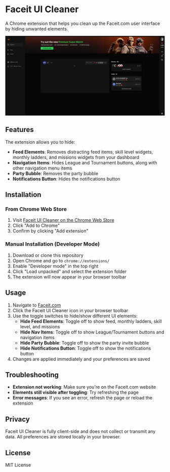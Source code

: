 # Faceit UI Cleaner

A Chrome extension that helps you clean up the Faceit.com user interface by hiding unwanted elements.

![Faceit UI Cleaner](assets/screenshot.png)

## Features

The extension allows you to hide:

- **Feed Elements**: Removes distracting feed items, skill level widgets, monthly ladders, and missions widgets from your dashboard
- **Navigation Items**: Hides League and Tournament buttons, along with other navigation menu items
- **Party Bubble**: Removes the party bubble
- **Notifications Button**: Hides the notifications button

## Installation

### From Chrome Web Store

1. Visit [Faceit UI Cleaner on the Chrome Web Store](#)
2. Click "Add to Chrome"
3. Confirm by clicking "Add extension"

### Manual Installation (Developer Mode)

1. Download or clone this repository
2. Open Chrome and go to `chrome://extensions/`
3. Enable "Developer mode" in the top right
4. Click "Load unpacked" and select the extension folder
5. The extension will now appear in your browser toolbar

## Usage

1. Navigate to [Faceit.com](https://www.faceit.com/)
2. Click the Faceit UI Cleaner icon in your browser toolbar
3. Use the toggle switches to hide/show different UI elements:
   - **Hide Feed Elements**: Toggle off to show feed, monthly ladders, skill level, and missions
   - **Hide Nav Items**: Toggle off to show League/Tournament buttons and navigation items
   - **Hide Party Bubble**: Toggle off to show the party invite bubble
   - **Hide Notifications Button**: Toggle off to show the notifications button
4. Changes are applied immediately and your preferences are saved

## Troubleshooting

- **Extension not working**: Make sure you're on the Faceit.com website
- **Elements still visible after toggling**: Try refreshing the page
- **Error messages**: If you see an error, refresh the page or reload the extension

## Privacy

Faceit UI Cleaner is fully client-side and does not collect or transmit any data. All preferences are stored locally in your browser.

## License

MIT License 